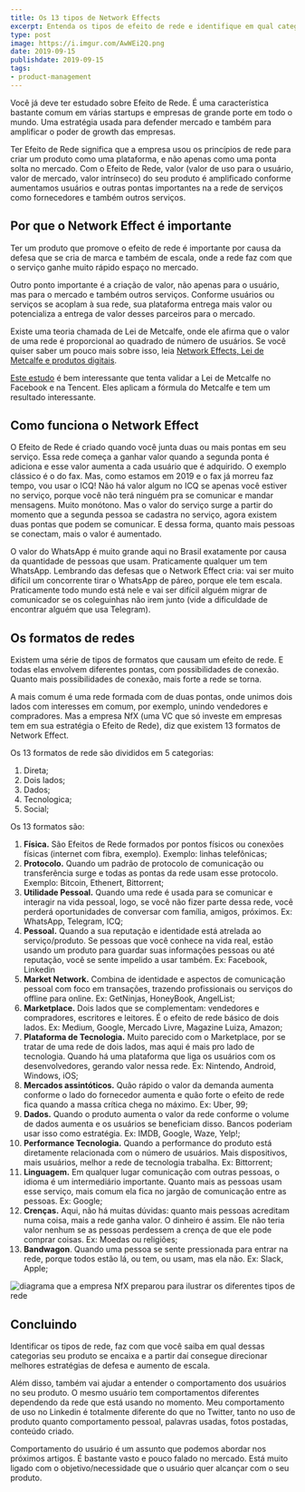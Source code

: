 ```yaml
---
title: Os 13 tipos de Network Effects
excerpt: Entenda os tipos de efeito de rede e identifique em qual categoria seu produto se encaixa.
type: post
image: https://i.imgur.com/AwWEi2Q.png
date: 2019-09-15
publishdate: 2019-09-15
tags:
- product-management
---
```


Você já deve ter estudado sobre Efeito de Rede. É uma característica bastante comum em várias startups e empresas de grande porte em todo o mundo. Uma estratégia usada para defender mercado e também para amplificar o poder de growth das empresas.

Ter Efeito de Rede significa que a empresa usou os princípios de rede para criar um produto como uma plataforma, e não apenas como uma ponta solta no mercado. Com o Efeito de Rede, valor (valor de uso para o usuário, valor de mercado, valor intrínseco) do seu produto é amplificado conforme aumentamos usuários e outras pontas importantes na a rede de serviços como fornecedores e também outros serviços.

## Por que o Network Effect é importante

Ter um produto que promove o efeito de rede é importante por causa da defesa que se cria de marca e também de escala, onde a rede faz com que o serviço ganhe muito rápido espaço no mercado.

Outro ponto importante é a criação de valor, não apenas para o usuário, mas para o mercado e também outros serviços. Conforme usuários ou serviços se acoplam à sua rede, sua plataforma entrega mais valor ou potencializa a entrega de valor desses parceiros para o mercado.

Existe uma teoria chamada de Lei de Metcalfe, onde ele afirma que o valor de uma rede é proporcional ao quadrado de número de usuários. Se você quiser saber um pouco mais sobre isso, leia [Network Effects, Lei de Metcalfe e produtos digitais](https://diegoeis.com/network-effects-lei-de-metcalfe-e-produtos-digitais/).

[Este estudo](https://www.researchgate.net/publication/273895436_Tencent_and_Facebook_Data_Validate_Metcalfe's_Law) é bem interessante que tenta validar a Lei de Metcalfe no Facebook e na Tencent. Eles aplicam a fórmula do Metcalfe e tem um resultado interessante.

## Como funciona o Network Effect

O Efeito de Rede é criado quando você junta duas ou mais pontas em seu serviço. Essa rede começa a ganhar valor quando a segunda ponta é adiciona e esse valor aumenta a cada usuário que é adquirido. O exemplo clássico é o do fax. Mas, como estamos em 2019 e o fax já morreu faz tempo, vou usar o ICQ!
Não há valor algum no ICQ se apenas você estiver no serviço, porque você não terá ninguém pra se comunicar e mandar mensagens. Muito monótono. Mas o valor do serviço surge a partir do momento que a segunda pessoa se cadastra no serviço, agora existem duas pontas que podem se comunicar. E dessa forma, quanto mais pessoas se conectam, mais o valor é aumentado. 

O valor do WhatsApp é muito grande aqui no Brasil exatamente por causa da quantidade de pessoas que usam. Praticamente qualquer um tem WhatsApp. Lembrando das defesas que o Network Effect cria: vai ser muito difícil um concorrente tirar o WhatsApp de páreo, porque ele tem escala. Praticamente todo mundo está nele e vai ser difícil alguém migrar de comunicador se os coleguinhas não irem junto (vide a dificuldade de encontrar alguém que usa Telegram).

## Os formatos de redes

Existem uma série de tipos de formatos que causam um efeito de rede. E todas elas envolvem diferentes pontas, com possibilidades de conexão. Quanto mais possibilidades de conexão, mais forte a rede se torna.

A mais comum é uma rede formada com de duas pontas, onde unimos dois lados com interesses em comum, por exemplo, unindo vendedores e compradores. Mas a empresa NfX (uma VC que só investe em empresas tem em sua estratégia o Efeito de Rede), diz que existem 13 formatos de Network Effect.

Os 13 formatos de rede são divididos em 5 categorias:

1. Direta;
2. Dois lados;
3. Dados;
4. Tecnologica;
5. Social;

Os 13 formatos são:

1. **Física.** São Efeitos de Rede formados por pontos físicos ou conexões físicas (internet com fibra, exemplo). Exemplo: linhas telefônicas;
2. **Protocolo.** Quando um padrão de protocolo de comunicação ou transferência surge e todas as pontas da rede usam esse protocolo. Exemplo: Bitcoin, Ethenert, Bittorrent;
3. **Utilidade Pessoal.** Quando uma rede é usada para se comunicar e interagir na vida pessoal, logo, se você não fizer parte dessa rede, você perderá oportunidades de conversar com família, amigos, próximos. Ex: WhatsApp, Telegram, ICQ;
4. **Pessoal.** Quando a sua reputação e identidade está atrelada ao serviço/produto. Se pessoas que você conhece na vida real, estão usando um produto para guardar suas informações pessoas ou até reputação, você se sente impelido a usar também. Ex: Facebook, Linkedin
5. **Market Network.** Combina de identidade e aspectos de comunicação pessoal com foco em transações, trazendo profissionais ou serviços do offline para online. Ex: GetNinjas, HoneyBook, AngelList;
6. **Marketplace.** Dois lados que se complementam: vendedores e compradores, escritores e leitores. É o efeito de rede básico de dois lados. Ex: Medium, Google, Mercado Livre, Magazine Luiza, Amazon;
7. **Plataforma de Tecnologia.** Muito parecido com o Marketplace, por se tratar de uma rede de dois lados, mas aqui é mais pro lado de tecnologia. Quando há uma plataforma que liga os usuários com os desenvolvedores, gerando valor nessa rede. Ex: Nintendo, Android, Windows, iOS;
8. **Mercados assintóticos.** Quão rápido o valor da demanda aumenta conforme o lado do fornecedor aumenta e quão forte o efeito de rede fica quando a massa crítica chega no máximo. Ex: Uber, 99;
9. **Dados.** Quando o produto aumenta o valor da rede conforme o volume de dados aumenta e os usuários se beneficiam disso. Bancos poderiam usar isso como estratégia. Ex: IMDB, Google, Waze, Yelp!;
10. **Performance Tecnologia.** Quando a performance do produto está diretamente relacionada com o número de usuários. Mais dispositivos, mais usuários, melhor a rede de tecnologia trabalha. Ex: Bittorrent;
11. **Linguagem.** Em qualquer lugar comunicação com outras pessoas, o idioma é um intermediário importante. Quanto mais as pessoas usam esse serviço, mais comum ela fica no jargão de comunicação entre as pessoas. Ex: Google;
12. **Crenças.** Aqui, não há muitas dúvidas: quanto mais pessoas acreditam numa coisa, mais a rede ganha valor. O dinheiro é assim. Ele não teria valor nenhum se as pessoas perdessem a crença de que ele pode comprar coisas. Ex: Moedas ou religiões;
13. **Bandwagon**. Quando uma pessoa se sente pressionada para entrar na rede, porque todos estão lá, ou tem, ou usam, mas ela não. Ex: Slack, Apple;

![diagrama que a empresa NfX preparou para ilustrar os diferentes tipos de rede](https://i.imgur.com/smPAGiW.png)

## Concluindo

Identificar os tipos de rede, faz com que você saiba em qual dessas categorias seu produto se encaixa e a partir daí consegue  direcionar melhores estratégias de defesa e aumento de escala. 

Além disso, também vai ajudar a entender o comportamento dos usuários no seu produto. O mesmo usuário tem comportamentos diferentes dependendo da rede que está usando no momento. Meu comportamento de uso no Linkedin é totalmente diferente do que no Twitter, tanto no uso de produto quanto comportamento pessoal, palavras usadas, fotos postadas, conteúdo criado.

Comportamento do usuário é um assunto que podemos abordar nos próximos artigos. É bastante vasto e pouco falado no mercado. Está muito ligado com o objetivo/necessidade que o usuário quer alcançar com o seu produto.
